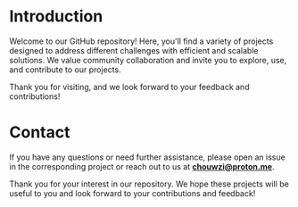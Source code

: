 # Introduction
Welcome to our GitHub repository! Here, you'll find a variety of projects designed to address different challenges with efficient and scalable solutions. We value community collaboration and invite you to explore, use, and contribute to our projects.

Thank you for visiting, and we look forward to your feedback and contributions!

# Contact
If you have any questions or need further assistance, please open an issue in the corresponding project or reach out to us at **chouwzi@proton.me**.

Thank you for your interest in our repository. We hope these projects will be useful to you and look forward to your contributions and feedback!

